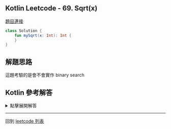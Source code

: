 ## Kotlin Leetcode - 69. Sqrt(x)

[題目連接](https://leetcode.com/problems/sqrtx/)

```kotlin
class Solution {
    fun mySqrt(x: Int): Int {
    }
}
```

## 解題思路

這題考驗的是會不會實作 binary search

## Kotlin 參考解答

<details>
  <summary markdown='span'>點擊展開解答</summary>

```kotlin
class Solution {
    fun mySqrt(x: Int): Int {
       if (x < 2) return x
        var left = 0
        var right = x
        while (left < right) {
            val mid = (left + right) / 2
            val x_long = x.toLong()
            val square_long = mid.toLong() * mid
            val square_plus_one_long = (mid + 1).toLong() * (mid + 1)
            when {
                x_long == square_long -> return mid
                x_long > square_long -> {
                    if (square_plus_one_long > x_long) {
                        return mid
                    } else {
                        left = mid
                    }
                }
                else -> right = mid
            }
        }
        return right
    }
}
```

</details>

------

回到 [leetcode 列表](index.md)
